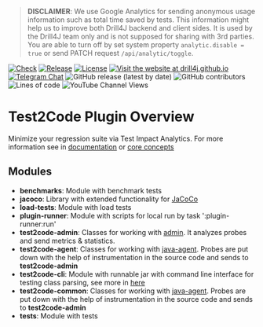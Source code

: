> **DISCLAIMER**: We use Google Analytics for sending anonymous usage information such as total time saved by tests.
> This information might help us to improve both Drill4J backend and client sides. It is used by the
> Drill4J team only and is not supposed for sharing with 3rd parties.
> You are able to turn off by set system property `analytic.disable = true` or send PATCH request `/api/analytic/toggle`.

[![Check](https://github.com/Drill4J/test2code-plugin/actions/workflows/check.yml/badge.svg)](https://github.com/Drill4J/test2code-plugin/actions/workflows/check.yml)
[![Release](https://github.com/Drill4J/test2code-plugin/actions/workflows/release.yml/badge.svg)](https://github.com/Drill4J/test2code-plugin/actions/workflows/release.yml)
[![License](https://img.shields.io/github/license/Drill4J/test2code-plugin)](LICENSE)
[![Visit the website at drill4j.github.io](https://img.shields.io/badge/visit-website-green.svg?logo=firefox)](https://drill4j.github.io/)
[![Telegram Chat](https://img.shields.io/badge/Chat%20on-Telegram-brightgreen.svg)](https://t.me/drill4j)
![GitHub release (latest by date)](https://img.shields.io/github/v/release/Drill4J/test2code-plugin)
![GitHub contributors](https://img.shields.io/github/contributors/Drill4J/test2code-plugin)
![Lines of code](https://img.shields.io/tokei/lines/github/Drill4J/test2code-plugin)
![YouTube Channel Views](https://img.shields.io/youtube/channel/views/UCJtegUnUHr0bO6icF1CYjKw?style=social)

# Test2Code Plugin Overview

Minimize your regression suite via Test Impact Analytics.
For more information see in [documentation](https://drill4j.github.io/) or [core concepts](https://drill4j.github.io/docs/core-concepts)

## Modules

- **benchmarks**: Module with benchmark tests
- **jacoco**: Library with extended functionality for [JaCoCo](https://www.jacoco.org/jacoco/trunk/index.html)
- **load-tests**: Module with load tests
- **plugin-runner**: Module with scripts for local run by task ':plugin-runner:run'
- **test2code-admin**: Classes for working with [admin](https://github.com/Drill4J/admin). It analyzes probes and send metrics & statistics.
- **test2code-agent**: Classes for working with [java-agent](https://github.com/Drill4J/java-agent). Probes are put down with the help of instrumentation in the source code and sends to **test2code-admin**
- **test2code-cli**: Module with runnable jar with command line interface for testing class parsing, see more in [here](test2code-cli/README.md)
- **test2code-common**: Classes for working with [java-agent](https://github.com/Drill4J/java-agent). Probes are put down with the help of instrumentation in the source code and sends to **test2code-admin**
- **tests**: Module with tests
